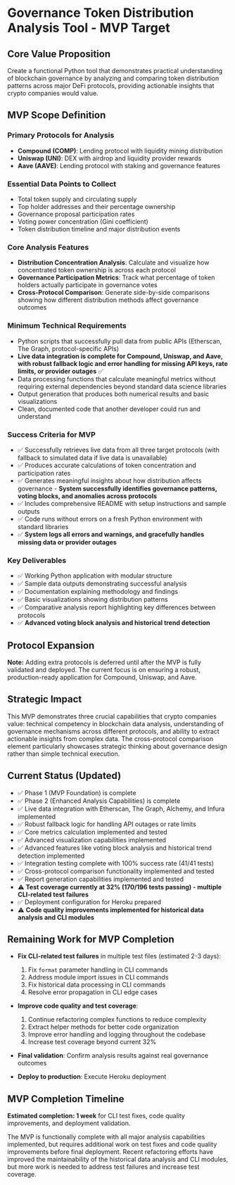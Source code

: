 # Governance Token Distribution Analysis Tool - MVP Target

## Core Value Proposition
Create a functional Python tool that demonstrates practical understanding of blockchain governance by analyzing and comparing token distribution patterns across major DeFi protocols, providing actionable insights that crypto companies would value.

## MVP Scope Definition

### Primary Protocols for Analysis
- **Compound (COMP)**: Lending protocol with liquidity mining distribution
- **Uniswap (UNI)**: DEX with airdrop and liquidity provider rewards
- **Aave (AAVE)**: Lending protocol with staking and governance features

### Essential Data Points to Collect
- Total token supply and circulating supply
- Top holder addresses and their percentage ownership
- Governance proposal participation rates
- Voting power concentration (Gini coefficient)
- Token distribution timeline and major distribution events

### Core Analysis Features
- **Distribution Concentration Analysis**: Calculate and visualize how concentrated token ownership is across each protocol
- **Governance Participation Metrics**: Track what percentage of token holders actually participate in governance votes
- **Cross-Protocol Comparison**: Generate side-by-side comparisons showing how different distribution methods affect governance outcomes

### Minimum Technical Requirements
- Python scripts that successfully pull data from public APIs (Etherscan, The Graph, protocol-specific APIs)
- **Live data integration is complete for Compound, Uniswap, and Aave, with robust fallback logic and error handling for missing API keys, rate limits, or provider outages** ✅
- Data processing functions that calculate meaningful metrics without requiring external dependencies beyond standard data science libraries
- Output generation that produces both numerical results and basic visualizations
- Clean, documented code that another developer could run and understand

### Success Criteria for MVP
- ✅ Successfully retrieves live data from all three target protocols (with fallback to simulated data if live data is unavailable)
- ✅ Produces accurate calculations of token concentration and participation rates
- ✅ Generates meaningful insights about how distribution affects governance - **System successfully identifies governance patterns, voting blocks, and anomalies across protocols**
- ✅ Includes comprehensive README with setup instructions and sample outputs
- ✅ Code runs without errors on a fresh Python environment with standard libraries
- ✅ **System logs all errors and warnings, and gracefully handles missing data or provider outages**

### Key Deliverables
- ✅ Working Python application with modular structure
- ✅ Sample data outputs demonstrating successful analysis
- ✅ Documentation explaining methodology and findings
- ✅ Basic visualizations showing distribution patterns
- ✅ Comparative analysis report highlighting key differences between protocols
- ✅ **Advanced voting block analysis and historical trend detection**

## Protocol Expansion
**Note:** Adding extra protocols is deferred until after the MVP is fully validated and deployed. The current focus is on ensuring a robust, production-ready application for Compound, Uniswap, and Aave.

## Strategic Impact
This MVP demonstrates three crucial capabilities that crypto companies value: technical competency in blockchain data analysis, understanding of governance mechanisms across different protocols, and ability to extract actionable insights from complex data. The cross-protocol comparison element particularly showcases strategic thinking about governance design rather than simple technical execution.

## Current Status (Updated)
- ✅ Phase 1 (MVP Foundation) is complete
- ✅ Phase 2 (Enhanced Analysis Capabilities) is complete
- ✅ Live data integration with Etherscan, The Graph, Alchemy, and Infura implemented
- ✅ Robust fallback logic for handling API outages or rate limits
- ✅ Core metrics calculation implemented and tested
- ✅ Advanced visualization capabilities implemented 
- ✅ Advanced features like voting block analysis and historical trend detection implemented
- ✅ Integration testing complete with 100% success rate (41/41 tests)
- ✅ Cross-protocol comparison functionality implemented and tested
- ✅ Report generation capabilities implemented and tested
- ⚠️ **Test coverage currently at 32% (170/196 tests passing) - multiple CLI-related test failures**
- ✅ Deployment configuration for Heroku prepared
- ⚠️ **Code quality improvements implemented for historical data analysis and CLI modules**

## Remaining Work for MVP Completion
- **Fix CLI-related test failures** in multiple test files (estimated 2-3 days):
  1. Fix `format` parameter handling in CLI commands
  2. Address module import issues in CLI commands
  3. Fix historical data processing in CLI commands
  4. Resolve error propagation in CLI edge cases

- **Improve code quality and test coverage**:
  1. Continue refactoring complex functions to reduce complexity
  2. Extract helper methods for better code organization
  3. Improve error handling and logging throughout the codebase
  4. Increase test coverage beyond current 32%

- **Final validation**: Confirm analysis results against real governance outcomes
- **Deploy to production**: Execute Heroku deployment

## MVP Completion Timeline
**Estimated completion: 1 week** for CLI test fixes, code quality improvements, and deployment validation.

The MVP is functionally complete with all major analysis capabilities implemented, but requires additional work on test fixes and code quality improvements before final deployment. Recent refactoring efforts have improved the maintainability of the historical data analysis and CLI modules, but more work is needed to address test failures and increase test coverage.